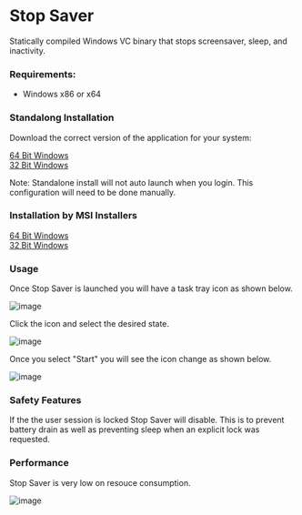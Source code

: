 # Stop Saver

Statically compiled Windows VC binary that stops screensaver, sleep, and inactivity.  

### Requirements:

* Windows x86 or x64

### Standalong Installation

Download the correct version of the application for your system:

[64 Bit Windows](StopSaver/blob/master/Standalone/x64/StopSaver.msi)  
[32 Bit Windows](StopSaver/blob/master/Standalone/Win32/StopSaver.msi)

Note: Standalone install will not auto launch when you login. This configuration will need to be done manually.

### Installation by MSI Installers

[64 Bit Windows](StopSaver/blob/master/Installers/x64/StopSaver.msi)  
[32 Bit Windows](StopSaver/blob/master/Installers/Win32/StopSaver.msi)

### Usage

Once Stop Saver is launched you will have a task tray icon as shown below.

![image](https://github.com/user-attachments/assets/3cb5e3b9-0ddb-4cd6-8710-63eea2c86eef)

Click the icon and select the desired state. 

![image](https://github.com/user-attachments/assets/254c01fb-a4ca-4505-a72c-2f67447fef70)

Once you select "Start" you will see the icon change as shown below.

![image](https://github.com/user-attachments/assets/cc75e46f-3e50-4412-accc-987131e3d1e6)

### Safety Features

If the the user session is locked Stop Saver will disable. This is to prevent battery drain as well as preventing sleep when an explicit lock was requested. 

### Performance

Stop Saver is very low on resouce consumption.

![image](https://github.com/user-attachments/assets/13173b5e-dee3-4863-95da-4dcf1c9a439f)

